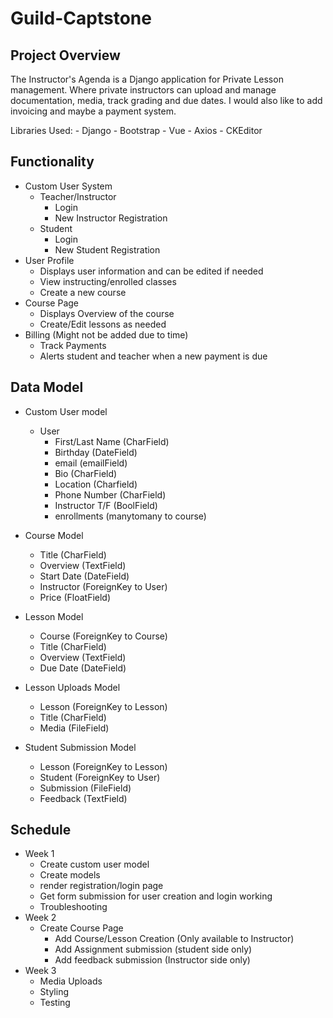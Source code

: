 # Guild-Captstone

## Project Overview
The Instructor's Agenda is a Django application for Private Lesson management. Where private instructors can upload and manage documentation, media, track grading and due dates. I would also like to add invoicing and maybe a payment system.

Libraries Used:
    - Django
    - Bootstrap
    - Vue
    - Axios
    - CKEditor

## Functionality
- Custom User System
    - Teacher/Instructor
        - Login
        - New Instructor Registration
    - Student
        - Login
        - New Student Registration
- User Profile
    - Displays user information and can be edited if needed
    - View instructing/enrolled classes
    - Create a new course
- Course Page
    - Displays Overview of the course
    - Create/Edit lessons as needed
- Billing (Might not be added due to time)
    - Track Payments
    - Alerts student and teacher when a new payment is due
## Data Model
- Custom User model
    - User
        - First/Last Name (CharField)
        - Birthday (DateField)
        - email (emailField)
        - Bio (CharField)
        - Location (Charfield)
        - Phone Number (CharField)
        - Instructor T/F (BoolField)
        - enrollments (manytomany to course)

- Course Model
    - Title (CharField)
    - Overview (TextField)
    - Start Date (DateField)
    - Instructor (ForeignKey to User)
    - Price (FloatField)
- Lesson Model
    - Course (ForeignKey to Course)
    - Title (CharField)
    - Overview (TextField)
    - Due Date (DateField)
- Lesson Uploads Model
    - Lesson (ForeignKey to Lesson)
    - Title (CharField)
    - Media (FileField)
- Student Submission Model
    - Lesson (ForeignKey to Lesson)
    - Student (ForeignKey to User)
    - Submission (FileField)
    - Feedback (TextField)

## Schedule
- Week 1
    - Create custom user model
    - Create models
    - render registration/login page
    - Get form submission for user creation and login working
    - Troubleshooting
- Week 2
    - Create Course Page
        - Add Course/Lesson Creation (Only available to Instructor)
        - Add Assignment submission (student side only)
        - Add feedback submission (Instructor side only)
- Week 3
    - Media Uploads
    - Styling
    - Testing